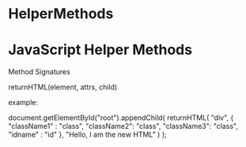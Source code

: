 # HelperMethods
# JavaScript Helper Methods
Method Signatures

returnHTML(element, attrs, child)

example: 

document.getElementById("root").appendChild(
  returnHTML(
    "div",
    {
      "className1" : "class",
      "className2": "class",
      "className3": "class",
      "idname" : "id"
    },
    "Hello, I am the new HTML"
  )
);
